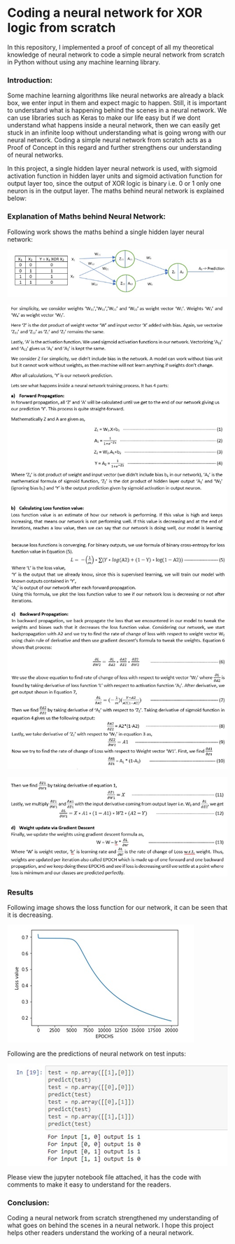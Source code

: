# Coding a neural network for XOR logic from scratch
In this repository, I implemented a proof of concept of all my theoretical knowledge of neural network to code a simple neural network from scratch in Python without using any machine learning library.

### Introduction:
Some machine learning algorithms like neural networks are already a black box, we enter input in them and expect magic to happen. Still, it is important to understand what is happening behind the scenes in a neural network. We can use libraries such as Keras to make our life easy but if we dont understand what happens inside a neural network, then we can easily get stuck in an infinite loop without understanding what is going wrong with our neural network. Coding a simple neural network from scratch acts as a Proof of Concept in this regard and further strengthens our understanding of neural networks.

In this project, a single hidden layer neural network is used, with sigmoid activation function in hidden layer units and sigmoid activation function for output layer too, since the output of XOR logic is binary i.e. 0 or 1 only one neuron is in the output layer. The maths behind neural network is explained below:

### Explanation of Maths behind Neural Network:
Following work shows the maths behind a single hidden layer neural network: 

![pic1](https://github.com/shayanalibhatti/Coding-neural_network-for-XOR-logic-from-scratch/blob/master/pic1.jpg?raw=true)

![pic2](https://github.com/shayanalibhatti/Coding-neural_network-for-XOR-logic-from-scratch/blob/master/pic2.jpg?raw=true)

![pic3](https://github.com/shayanalibhatti/Coding-neural_network-for-XOR-logic-from-scratch/blob/master/pic3.jpg?raw=true)

![pic4](https://github.com/shayanalibhatti/Coding-neural_network-for-XOR-logic-from-scratch/blob/master/pic4.jpg?raw=true)

### Results
Following image shows the loss function for our network, it can be seen that it is decreasing.

![pic5](https://github.com/shayanalibhatti/Coding-neural_network-for-XOR-logic-from-scratch/blob/master/pic5.jpg?raw=true)

Following are the predictions of neural network on test inputs:

![pic6](https://github.com/shayanalibhatti/Coding-neural_network-for-XOR-logic-from-scratch/blob/master/pic6.jpg?raw=true)

Please view the jupyter notebook file attached, it has the code with comments to make it easy to understand for the readers.

### Conclusion:
Coding a neural network from scratch strengthened my understanding of what goes on behind the scenes in a neural network. I hope this project helps other readers understand the working of a neural network.

